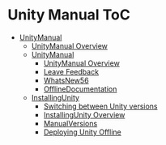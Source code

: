 Unity Manual ToC
================
 - [UnityManual]()
	 - [UnityManual Overview](UnityManual.md)
	 - [UnityManual]()
		 - [UnityManual Overview](UnityManual_1.md)
		 - [Leave Feedback](LeaveFeedback.md)
		 - [WhatsNew56](WhatsNew56.md)
		 - [OfflineDocumentation](OfflineDocumentation.md)
	 - [InstallingUnity]()
		 - [Switching between Unity versions](SwitchingDocumentationVersions.md)
		 - [InstallingUnity Overview](InstallingUnity.md)
		 - [ManualVersions](ManualVersions.md)
		 - [Deploying Unity Offline](DeployingUnityOffline.md)


